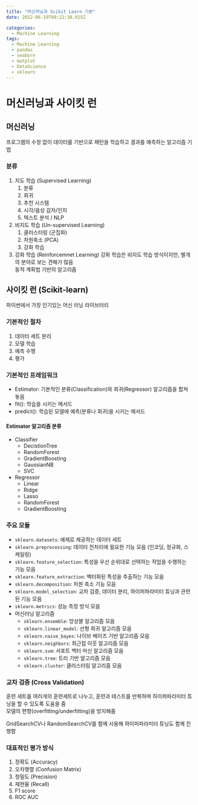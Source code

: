 ```yaml
---
title: "머신러닝과 Scikit Learn 기본"
date: 2022-06-19T09:22:38.015Z

categories:
  - Machine Learning
tags:
  - Machine Learning
  - pandas
  - seaborn
  - matplot
  - DataScience
  - sklearn
---
```



# 머신러닝과 사이킷 런
## 머신러닝
프로그램의 수정 없이 데이터를 기반으로 패턴을 학습하고 결과를 예측하는 알고리즘 기법
### 분류
1. 지도 학습 (Supervised Learning)
   1. 분류
   2. 회귀
   3. 추천 시스템
   4. 시각/음성 감자/인지
   5. 텍스트 분석 / NLP
2. 비지도 학습 (Un-supervised Learning)
   1. 클러스터링 (군집화)
   2. 차원축소 (PCA)
   3. 강화 학습
3. 강화 학습 (Reinforcemnet Learning)
강화 학습은 비지도 학습 방식이지만, 별개의 분야로 보는 견해가 많음  
동적 계획법 기반의 알고리즘

## 사이킷 런 (Scikit-learn)
파이썬에서 가장 인기있는 머신 러닝 라이브러리  

### 기본적인 절차
1. 데이터 세트 분리
2. 모델 학습
3. 예측 수행
4. 평가

### 기본적인 프레임워크
- Estimator: 기본적인 분류(Classification)와 회귀(Regressor) 알고리즘을 합쳐 놓음
- fit(): 학습을 시키는 메서드
- predict(): 학습된 모델에 예측(분류나 회귀)을 시키는 매서드
#### Estimator 알고리즘 분류
- Classifier
  - DecistionTree
  - RandomForest
  - GradientBoosting
  - GaussianNB
  - SVC
- Regressor
  - Linear
  - Ridge
  - Lasso
  - RandomForest
  - GradientBoosting

### 주요 모듈
- `sklearn.datasets`: 예제로 제공하는 데이터 세트
- `sklearn.preprocessing`: 데이터 전처리에 필요한 기능 모음 (인코딩, 정규화, 스케일링)
- `sklearn.feature_selection`: 특성을 우선 순위대로 선택하는 작업을 수행하는 기능 모음
- `sklearn.feature_extraction`: 벡터화된 특성을 추출하는 기능 모음
- `sklearn.decomposition`: 차원 축소 기능 모음
- `sklearn.model_selection`: 교차 검증, 데이터 분리, 하이퍼파라미터 튜닝과 관련된 기능 모음
- `sklearn.metrics`: 성능 측정 방식 모음
- 머신러닝 알고리즘
  - `sklearn.ensemble`: 앙상블 알고리즘 모음
  - `sklearn.linear_model`: 선형 회귀 알고리즘 모음
  - `sklearn.naive_bayes`: 나이브 베이즈 기반 알고리즘 모음
  - `sklearn.neighbors`: 최근접 이웃 알고리즘 모음
  - `sklearn.svm`: 서포트 백터 머신 알고리즘 모음
  - `sklearn.tree`: 트리 기반 알고리즘 모음
  - `sklearn.cluster`: 클러스터링 알고리즘 모음

### 교차 검증 (Cross Validation)
훈련 세트를 여러개의 훈련세트로 나누고, 훈련과 테스트를 반복하며 하이퍼파라미터 튜닝을 할 수 있도록 도움을 줌  
모델의 편향(overfitting/underfitting)을 방지해줌  

GridSearchCV나 RandomSearchCV를 함께 사용해 하이퍼파라미터 튜닝도 함께 진행함

### 대표적인 평가 방식
1. 정확도 (Accuracy)
2. 오차행렬 (Confusion Matrix)
3. 정밀도 (Precision)
4. 재현율 (Recall)
5. F1 score
6. ROC AUC

